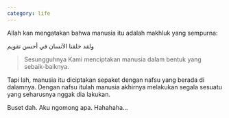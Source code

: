 ```yaml
---
category: life
---
```


Allah kan mengatakan bahwa manusia itu adalah makhluk yang sempurna:

ولقد خلقنا الآنسان في أحسن تقويم

> Sesungguhnya Kami menciptakan manusia dalam bentuk yang sebaik-baiknya.

Tapi lah, manusia itu diciptakan sepaket dengan nafsu yang berada di dalamnya. Dengan nafsu itulah manusia akhirnya melakukan segala sesuatu yang seharusnya nggak dia lakukan.

Buset dah. Aku ngomong apa. Hahahaha...

